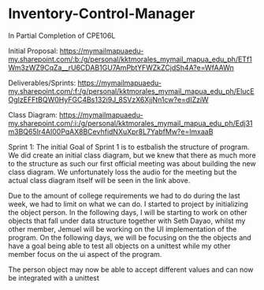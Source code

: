 # Inventory-Control-Manager
In Partial Completion of CPE106L

Initial Proposal: https://mymailmapuaedu-my.sharepoint.com/:b:/g/personal/kktmorales_mymail_mapua_edu_ph/ETf1Wm3zWZ9CqZa__rU6CDAB1GU7AmPbtYFWZkZCjdSh4A?e=WfAAWn

Deliverables/Sprints: https://mymailmapuaedu-my.sharepoint.com/:f:/g/personal/kktmorales_mymail_mapua_edu_ph/ElucEOgIzEFFtBQW0HyFGC4Bs132i9J_8SVzX6XjjNn1cw?e=dIZziW

Class Diagram: https://mymailmapuaedu-my.sharepoint.com/:i:/g/personal/kktmorales_mymail_mapua_edu_ph/Edj31m3BQ65Ir4AI00PqAX8BCevhfidNXuXpr8L7YabfMw?e=lmxaaB
 
Sprint 1:
The initial Goal of Sprint 1 is to estbalish the structure of program. We did create an initial class diagram, but we knew that there as much more to the structure
as such our first official meeting was about building the new class diagram. We unfortunately loss the audio for the meeting but the actual class diagram itself will be seen in the link above.

Due to the amount of college requirements we had to do during the last week, we had to limit on what we can do. I started to project by initializing the object person. In the following days, I will be starting to work on other objects that fall under data structure together with Seth Dayao, whilst my other member, Jemuel will be working on the UI implementation of the program. On the following days, we will be focusing on the the objects and have a goal being able to test all objects on a unittest while my other member focus on the ui aspect of the program. 

The person object may now be able to accept different values and can now be integrated with a unittest
